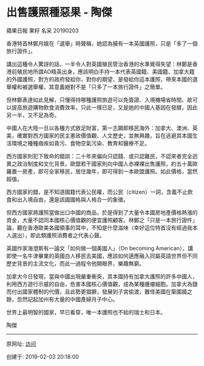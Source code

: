 # 出售護照種惡果 - 陶傑

蘋果日報  果籽 名采  20190203

香港特首林鄭月娥在「選舉」時聲稱，她認為擁有一本英國護照，只是「多了一個旅行證件」。  

講出這種令人驚訝的話，一半令人對英國殖民管治香港的水準覺得失望：林鄭是香港前殖民地所謂AO精英出身，應該明白手持一本代表英國籍、美國籍、加拿大籍的外國護照，對方的政府發給你，對你的期望，是發給你這本護照，帶來本國的選舉權和被選舉權，其意義絕對不是「只多了一本旅行證件」之簡單。  

但林鄭表達如此見解，只懂得持哪種護照旅遊可以免簽證、入境機場省時間、故可以提高旅遊購物飲食消費效率，只此一樣已足，又是她的中國人基因在發酵，因此另一半，又不足為奇。  

中國人在大陸一旦以各種方式斂足財富，第一志願即移民海外：加拿大、澳洲、英美，確實對西方國家的民主憲政價值觀、人文歷史，並無興趣，旨在逃避其本國生活環境之種種痼疾如貪污、食物空氣污染、教育和醫療不足。  

西方國家則犯下致命的錯誤：二十年來偏向只認錢、或只認難民，不認來者完全迥異之政治制度和文化背景。歐盟若干國家則向中國人赤裸裸出售護照，約五十萬歐羅置一房產，即可全家移民，居住幾年，即可得到一本歐盟護照。如此價格，當然超值。  

西方國家的錯，是不知道國籍代表公民權，而公民（citizen）一詞，含義不止飲食和出入境自由，還是該國國格與人格合一的象徵。  

但西方國家將護照當做出口中國的商品，於是得到了大量令本國房地產價格熱漲的資金，大量不認同本國核心價值觀的便宜護照顧客。林鄭之「只是一本旅行證件」論，聽在香港歐美各國領事的耳中，不知是什麼滋味（幸好這位特首沒有經過我本人選出），即此類護照消費者之代表心聲。  

英國作家海澄斯有一論文「如何做一個美國人」（On becoming American），講即使一名牛津畢業的英國白人移民去美國，應該如何適應融入同屬英語世界但不同歷史背景的主流文化，而此一過程令他開眼界，樂趣無窮。  

加拿大今日發現，當與中國出現嚴重衝突，其本國持有加拿大護照的許多中國人，利用西方遊行示威的自由，危害本國核心價值觀，成為某種腫瘤細胞。加拿大為錢而付出國家體制的代價，且此勢更猖獗，發展到子宮偷渡，難怪美國在築圍牆之餘，忽然記起加州有大量的中國產婦月子中心。  

世界上最明智的國家，早已看穿，唯一本護照也不給的瑞士和日本。 

 陶傑

------

原网址: [访问](https://hk.lifestyle.appledaily.com/lifestyle/columnist/%E9%99%B6%E5%82%91/daily/article/20190203/20605167)

创建于: 2019-02-03 20:18:00